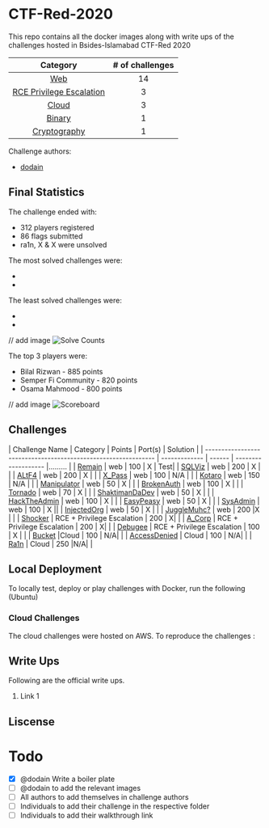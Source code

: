 # CTF-Red-2020
This repo contains all the docker images along with write ups of the challenges hosted in Bsides-Islamabad CTF-Red 2020

|Category|# of challenges|
|:-:|:-:|
|[Web](web)|14|
|[RCE Privilege Escalation](RCEPrivilegeEscalation/)|3|
|[Cloud](cloud/)|3|
|[Binary](binary/)|1|
|[Cryptography](cryptography/)|1|



Challenge authors:
- [dodain](https://twitter.com/Moiz_ImtiazKhan)
<Authors to add Themselves>


## Final Statistics

The challenge ended with:

* 312 players registered
* 86 flags submitted
* ra1n, X & X were unsolved

The most solved challenges were:

* <Get Stats>
* <Get Stats>
  
The least solved challenges were:

* <Get Stats>
* <Get Stats>

// add image 
![Solve Counts](dodain.png)

The top 3 players were:

* Bilal Rizwan - 885 points
* Semper Fi Community - 820 points
* Osama Mahmood - 800 points

// add image
![Scoreboard](dodain.png)

## Challenges

| Challenge Name                                                 | Category      | Points | Port(s)             | Solution |
| -------------------------------------------------------------- | ------------- | ------ | ------------------- |......... |
| [Remain](web/)                                                 | web           | 100    | X                   | Test|
| [SQLViz](web/)                                                 | web           | 200    | X                   | |
| [ALtF4](web/)                                                  | web           | 200    | X                   | |
| [X_Pass](web/)                                                 | web           | 100    | N/A                 | |
| [Kotaro](web/)                                                 | web           | 150    | N/A                 | |
| [Manipulator](web/)                                            | web           | 50     | X                 | |
| [BrokenAuth](web/)                                             | web           | 100    | X               | |
| [Tornado](web/)                                                | web           | 70    | X               | |
| [ShaktimanDaDev](web/)                                         | web           | 50    | X               | |
| [HackTheAdmin](web/)                                           | web           | 100    | X                | |
| [EasyPeasy](web/)                                              | web           | 50    | X               | |
| [SysAdmin](web/)                                               | web           | 100    | X                  ||
| [InjectedOrg](web/)                                            | web           | 50    | X      | |
| [JuggleMuhc?](web/)                                            | web           | 200    |X  | |
| [Shocker](RCE-PrivilegeEscalation/  )                          |  RCE + Privilege Escalation          | 200    | X| |
| [A_Corp](RCE-PrivilegeEscalation/  )                           | RCE + Privilege Escalation           | 200    | X|  |
| [Debugee](RCE-PrivilegeEscalation/  )                          | RCE + Privilege Escalation           | 100    | X |  |
| [Bucket](cloud/)                                               |Cloud          | 100    | N/A|                  | 
| [AccessDenied](cloud/)                                         | Cloud         | 100    | N/A|                  | 
| [Ra1n](cloud/)                                                 | Cloud          | 250    |N/A|                  | 

## Local Deployment

To locally test, deploy or play challenges with Docker, run the following (Ubuntu)
<Suitable Guide on local deployment>

### Cloud Challenges 
The cloud challenges were hosted on AWS. To reproduce the challenges  :
<Dodain to add Cloud challanges deployment>
  
## Write Ups
Following are the official write ups.
1. Link 1



## Liscense 


# Todo
- [X] @dodain Write a boiler plate 
- [ ] @dodain to add the relevant images 
- [ ] All authors to add themselves in challenge authors
- [ ] Individuals to add their challenge in the respective folder
- [ ] Individuals to add their walkthrough link
